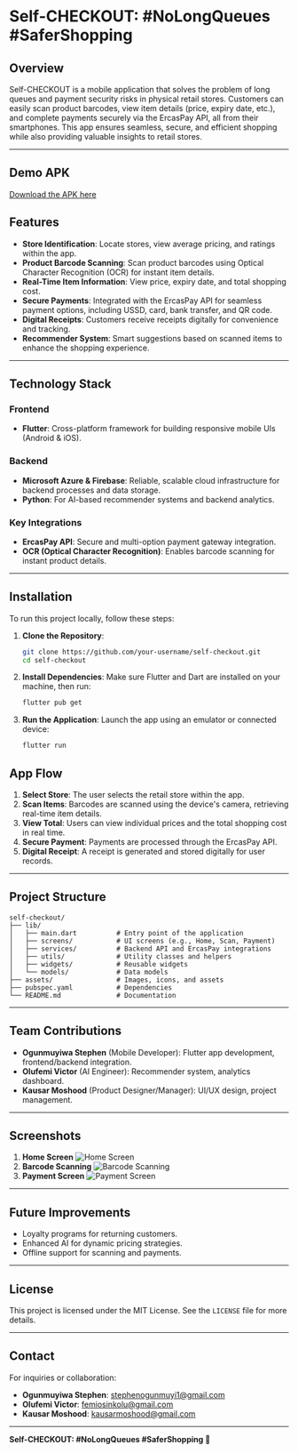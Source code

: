 # Self-CHECKOUT: #NoLongQueues #SaferShopping

## Overview

Self-CHECKOUT is a mobile application that solves the problem of long queues and payment security risks in physical retail stores. Customers can easily scan product barcodes, view item details (price, expiry date, etc.), and complete payments securely via the ErcasPay API, all from their smartphones. This app ensures seamless, secure, and efficient shopping while also providing valuable insights to retail stores.

---

## Demo APK

[Download the APK here](#)

## Features

- **Store Identification**: Locate stores, view average pricing, and ratings within the app.
- **Product Barcode Scanning**: Scan product barcodes using Optical Character Recognition (OCR) for instant item details.
- **Real-Time Item Information**: View price, expiry date, and total shopping cost.
- **Secure Payments**: Integrated with the ErcasPay API for seamless payment options, including USSD, card, bank transfer, and QR code.
- **Digital Receipts**: Customers receive receipts digitally for convenience and tracking.
- **Recommender System**: Smart suggestions based on scanned items to enhance the shopping experience.

---

## Technology Stack

### Frontend

- **Flutter**: Cross-platform framework for building responsive mobile UIs (Android & iOS).

### Backend

- **Microsoft Azure & Firebase**: Reliable, scalable cloud infrastructure for backend processes and data storage.
- **Python**: For AI-based recommender systems and backend analytics.

### Key Integrations

- **ErcasPay API**: Secure and multi-option payment gateway integration.
- **OCR (Optical Character Recognition)**: Enables barcode scanning for instant product details.

---

## Installation

To run this project locally, follow these steps:

1. **Clone the Repository**:

   ```bash
   git clone https://github.com/your-username/self-checkout.git
   cd self-checkout
   ```

2. **Install Dependencies**:
   Make sure Flutter and Dart are installed on your machine, then run:

   ```bash
   flutter pub get
   ```

3. **Run the Application**:
   Launch the app using an emulator or connected device:

   ```bash
   flutter run
   ```

## App Flow

1. **Select Store**: The user selects the retail store within the app.
2. **Scan Items**: Barcodes are scanned using the device's camera, retrieving real-time item details.
3. **View Total**: Users can view individual prices and the total shopping cost in real time.
4. **Secure Payment**: Payments are processed through the ErcasPay API.
5. **Digital Receipt**: A receipt is generated and stored digitally for user records.

---

## Project Structure

```
self-checkout/
├── lib/
│   ├── main.dart          # Entry point of the application
│   ├── screens/           # UI screens (e.g., Home, Scan, Payment)
│   ├── services/          # Backend API and ErcasPay integrations
│   ├── utils/             # Utility classes and helpers
│   ├── widgets/           # Reusable widgets
│   └── models/            # Data models
├── assets/                # Images, icons, and assets
├── pubspec.yaml           # Dependencies
└── README.md              # Documentation
```

---

## Team Contributions

- **Ogunmuyiwa Stephen** (Mobile Developer): Flutter app development, frontend/backend integration.
- **Olufemi Victor** (AI Engineer): Recommender system, analytics dashboard.
- **Kausar Moshood** (Product Designer/Manager): UI/UX design, project management.

---

## Screenshots

1. **Home Screen**
   ![Home Screen](screens\one.jpg)
2. **Barcode Scanning**
   ![Barcode Scanning](screens\two.jpg)
3. **Payment Screen**
   ![Payment Screen](screens\three.jpg)

---

## Future Improvements

- Loyalty programs for returning customers.
- Enhanced AI for dynamic pricing strategies.
- Offline support for scanning and payments.

---

## License

This project is licensed under the MIT License. See the `LICENSE` file for more details.

---

## Contact

For inquiries or collaboration:

- **Ogunmuyiwa Stephen**: <stephenogunmuyi1@gmail.com>
- **Olufemi Victor**: <femiosinkolu@gmail.com>
- **Kausar Moshood**: <kausarmoshood@gmail.com>

---

**Self-CHECKOUT: #NoLongQueues #SaferShopping 🚀**
